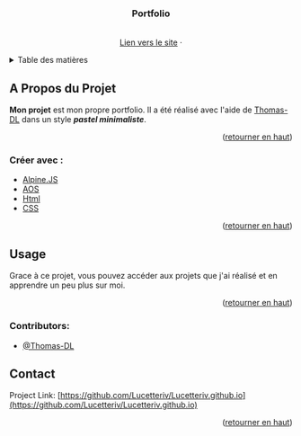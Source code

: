 <!-- PROJECT LOGO -->

<h3 align="center">Portfolio</h3>

  <p align="center">
    <br />
    <a href="https://github.com/Lucetteriv/Lucetteriv.github.io">Lien vers le site</a>
    &middot;
  </p>
</div>



<!-- TABLE OF CONTENTS -->
<details>
  <summary>Table des matières</summary>
  <ol>
    <li>
      <a href="#about-the-project">A Propos du projet</a>
      <ul>
        <li><a href="#built-with">Créer avec</a></li>
      </ul>
    </li>
    <li><a href="#contributing">Contributing</a></li>
    <li><a href="#contact">Contact</a></li>
  </ol>
</details>



<!-- ABOUT THE PROJECT -->
## A Propos du Projet

**Mon projet** est mon propre portfolio. Il a été réalisé avec l'aide de [Thomas-DL](github.com/Thomas-DL) dans un style ***pastel minimaliste***.

<p align="right">(<a href="#readme-top">retourner en haut</a>)</p>



### Créer avec :

* [Alpine.JS](https://alpinejs.dev)
* [AOS](https://michalsnik.github.io/aos/)
* [Html](https://html.com)
* [CSS](https://developer.mozilla.org/en-US/docs/Web/CSS)



<p align="right">(<a href="#readme-top">retourner en haut</a>)</p>



<!-- USAGE EXAMPLES -->
## Usage

Grace à ce projet, vous pouvez accéder aux projets que j'ai réalisé et en apprendre un peu plus sur moi.

<p align="right">(<a href="#readme-top">retourner en haut</a>)</p>



<!-- CONTRIBUTING -->
### Contributors:

-   [@Thomas-DL](https://www.github.com/Thomas-DL)


<!-- CONTACT -->
## Contact

Project Link: [https://github.com/Lucetteriv/Lucetteriv.github.io](https://github.com/Lucetteriv/Lucetteriv.github.io)

<p align="right">(<a href="#readme-top">retourner en haut</a>)</p>


<!-- MARKDOWN LINKS & IMAGES -->
<!-- https://www.markdownguide.org/basic-syntax/#reference-style-links -->
[contributors-shield]: https://img.shields.io/github/contributors/github_username/repo_name.svg?style=for-the-badge
[contributors-url]: https://github.com/github_username/repo_name/graphs/contributors
[forks-shield]: https://img.shields.io/github/forks/github_username/repo_name.svg?style=for-the-badge
[forks-url]: https://github.com/github_username/repo_name/network/members
[stars-shield]: https://img.shields.io/github/stars/github_username/repo_name.svg?style=for-the-badge
[stars-url]: https://github.com/github_username/repo_name/stargazers
[issues-shield]: https://img.shields.io/github/issues/github_username/repo_name.svg?style=for-the-badge
[issues-url]: https://github.com/github_username/repo_name/issues
[license-shield]: https://img.shields.io/github/license/github_username/repo_name.svg?style=for-the-badge
[license-url]: https://github.com/github_username/repo_name/blob/master/LICENSE.txt
[linkedin-shield]: https://img.shields.io/badge/-LinkedIn-black.svg?style=for-the-badge&logo=linkedin&colorB=555
[linkedin-url]: https://linkedin.com/in/linkedin_username
[product-screenshot]: images/screenshot.png
[Next.js]: https://img.shields.io/badge/next.js-000000?style=for-the-badge&logo=nextdotjs&logoColor=white
[Next-url]: https://nextjs.org/
[React.js]: https://img.shields.io/badge/React-20232A?style=for-the-badge&logo=react&logoColor=61DAFB
[React-url]: https://reactjs.org/
[Vue.js]: https://img.shields.io/badge/Vue.js-35495E?style=for-the-badge&logo=vuedotjs&logoColor=4FC08D
[Vue-url]: https://vuejs.org/
[Angular.io]: https://img.shields.io/badge/Angular-DD0031?style=for-the-badge&logo=angular&logoColor=white
[Angular-url]: https://angular.io/
[Svelte.dev]: https://img.shields.io/badge/Svelte-4A4A55?style=for-the-badge&logo=svelte&logoColor=FF3E00
[Svelte-url]: https://svelte.dev/
[Laravel.com]: https://img.shields.io/badge/Laravel-FF2D20?style=for-the-badge&logo=laravel&logoColor=white
[Laravel-url]: https://laravel.com
[Bootstrap.com]: https://img.shields.io/badge/Bootstrap-563D7C?style=for-the-badge&logo=bootstrap&logoColor=white
[Bootstrap-url]: https://getbootstrap.com
[JQuery.com]: https://img.shields.io/badge/jQuery-0769AD?style=for-the-badge&logo=jquery&logoColor=white
[JQuery-url]: https://jquery.com 

